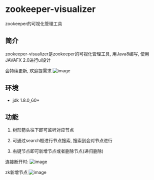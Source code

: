 # zookeeper-visualizer
zookeeper的可视化管理工具

## 简介

zookeeper-visualizer是zookeeper的可视化管理工具, 用Java8编写, 使用JAVAFX 2.0进行ui设计


会持续更新, 欢迎提需求
![image](https://raw.githubusercontent.com/xin497668869/zookeeper-visualizer/master/docs/readme1.jpg)

## 环境

- jdk 1.8.0_60+


## 功能

1. 树形箭头往下即可监听对应节点

2. 可通过search框进行节点搜索, 搜索到会对节点进行
3. 右键节点即可新增节点或者删除节点(递归删除)




连接断开时:
![image](https://raw.githubusercontent.com/xin497668869/zookeeper-visualizer/master/docs/readme2.jpg)


zk新增节点
![image](https://raw.githubusercontent.com/xin497668869/zookeeper-visualizer/master/docs/readme3.jpg)
